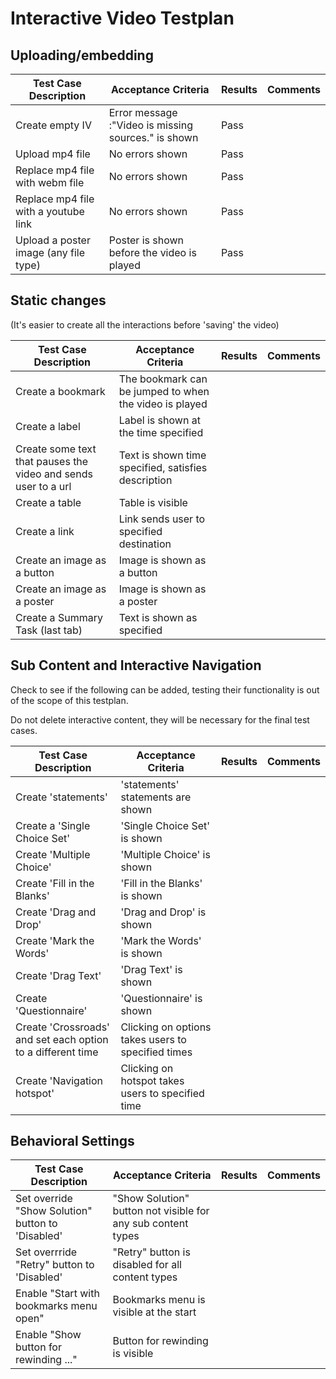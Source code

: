 # Interactive Video Testplan

## Uploading/embedding 

Test Case Description | Acceptance Criteria | Results | Comments
--------------------- | --------------------| --------| --------
Create empty IV       | Error message :"Video is missing sources." is shown |   Pass    |  
Upload mp4 file  			| No errors shown | Pass
Replace mp4 file with webm file | No errors shown | Pass
Replace mp4 file with a youtube link | No errors shown | Pass
Upload a poster image (any file type) | Poster is shown before the video is played | Pass


## Static changes

(It's easier to create all the interactions before 'saving' the video) 

Test Case Description | Acceptance Criteria | Results | Comments
--------------------- | --------------------| --------| --------
Create a bookmark     | The bookmark can be jumped to when the video is played
Create a label        | Label is shown at the time specified
Create some text that pauses the video and sends user to a url | Text is shown time specified, satisfies description 
Create a table        | Table is visible
Create a link         | Link sends user to specified destination
Create an image as a button | Image is shown as a button 
Create an image as a poster | Image is shown as a poster
Create a Summary Task (last tab) | Text is shown as specified



## Sub Content and Interactive Navigation

Check to see if the following can be added, testing their functionality is out of the scope of this testplan. 

Do not delete interactive content, they will be necessary for the final test cases.


Test Case Description | Acceptance Criteria | Results | Comments
--------------------- | --------------------| --------| --------
Create 'statements'   | 'statements' statements are shown
Create a 'Single Choice Set'   | 'Single Choice Set' is shown
Create 'Multiple Choice'   | 'Multiple Choice' is shown
Create 'Fill in the Blanks'   | 'Fill in the Blanks' is shown
Create 'Drag and Drop' | 'Drag and Drop' is shown 
Create 'Mark the Words' | 'Mark the Words' is shown
Create 'Drag Text' | 'Drag Text' is shown 
Create 'Questionnaire' | 'Questionnaire' is shown 
Create 'Crossroads' and set each option to a different time | Clicking on options takes users to specified times
Create 'Navigation hotspot' | Clicking on hotspot takes users to specified time

## Behavioral Settings


Test Case Description | Acceptance Criteria | Results | Comments
--------------------- | --------------------| --------| --------
Set override "Show Solution" button to 'Disabled'| "Show Solution" button not visible for any sub content types
Set overrride "Retry" button to 'Disabled' | "Retry" button is disabled for all content types
Enable "Start with bookmarks menu open" | Bookmarks menu is visible at the start
Enable "Show button for rewinding ..." | Button for rewinding is visible
